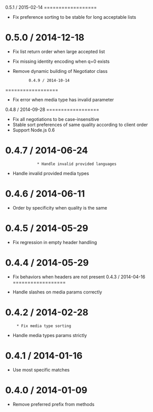 0.5.1 / 2015-02-14
           ==================

  * Fix preference sorting to be stable for long acceptable lists

0.5.0 / 2014-12-18
==================

  * Fix list return order when large accepted list
  * Fix missing identity encoding when q=0 exists
  * Remove dynamic building of Negotiator class

               0.4.9 / 2014-10-14
==================

  * Fix error when media type has invalid parameter

0.4.8 / 2014-09-28
				==================

  * Fix all negotiations to be case-insensitive
  * Stable sort preferences of same quality according to client order
  * Support Node.js 0.6

0.4.7 / 2014-06-24
==================
                  * Handle invalid provided languages
  * Handle invalid provided media types

0.4.6 / 2014-06-11
==================

  *  Order by specificity when quality is the same

0.4.5 / 2014-05-29
==================

  * Fix regression in empty header handling

0.4.4 / 2014-05-29
==================

  * Fix behaviors when headers are not present
        0.4.3 / 2014-04-16
==================

  * Handle slashes on media params correctly

0.4.2 / 2014-02-28
==================

         * Fix media type sorting
  * Handle media types params strictly

0.4.1 / 2014-01-16
==================

* Use most specific matches

0.4.0 / 2014-01-09
==================

  * Remove preferred prefix from methods

